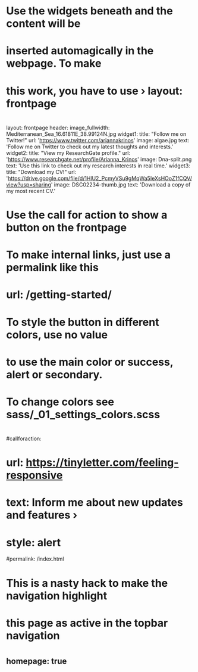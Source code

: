 #
# Use the widgets beneath and the content will be
# inserted automagically in the webpage. To make
# this work, you have to use › layout: frontpage
#
layout: frontpage
header:
  image_fullwidth: Mediterranean_Sea_16.61811E_38.99124N.jpg
widget1:
  title: "Follow me on Twitter!"
  url: 'https://www.twitter.com/ariannakrinos'
  image: algae.jpg
  text: 'Follow me on Twitter to check out my latest thoughts and interests.'
widget2:
  title: "View my ResearchGate profile."
  url: 'https://www.researchgate.net/profile/Arianna_Krinos'
  image: Dna-split.png
  text: 'Use this link to check out my research interests in real time.'
widget3:
  title: "Download my CV!"
  url: 'https://drive.google.com/file/d/1HlU2_PcmyVSu9gMqWa5IeXsHOoZ1fCQV/view?usp=sharing'
  image: DSC02234-thumb.jpg
  text: 'Download a copy of my most recent CV.'
#
# Use the call for action to show a button on the frontpage
#
# To make internal links, just use a permalink like this
# url: /getting-started/
#
# To style the button in different colors, use no value
# to use the main color or success, alert or secondary.
# To change colors see sass/_01_settings_colors.scss
#
#callforaction:
#  url: https://tinyletter.com/feeling-responsive
#  text: Inform me about new updates and features ›
#  style: alert
#permalink: /index.html
#
# This is a nasty hack to make the navigation highlight
# this page as active in the topbar navigation
#
homepage: true
---

